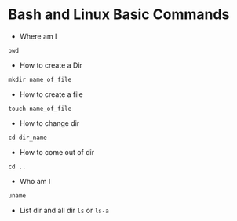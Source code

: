 # Bash and Linux Basic Commands

- Where am I
```
pwd
```

- How to create a Dir
```
mkdir name_of_file
```

- How to create a file
```
touch name_of_file
```

- How to change dir
```
cd dir_name
```

- How to come out of dir
```
cd ..
```

- Who am I
```
uname
```

- List dir and all dir
```ls``` or ```ls-a```
